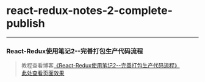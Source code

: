 # react-redux-notes-2-complete-publish       
---
### React-Redux使用笔记2--完善打包生产代码流程               

> 教程查看博客[《React-Redux使用笔记2--完善打包生产代码流程》](https://godbasin.github.io/2016/12/25/react-redux-notes-2-complete-publish/)                         
> [此处查看页面效果](http://ohpt01s4n.bkt.clouddn.com/2-complete-publish/index.html)
